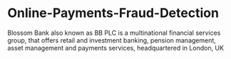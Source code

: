 # Online-Payments-Fraud-Detection
Blossom Bank also known as BB PLC is a multinational financial services group, that offers retail and investment banking, pension management, asset management and payments services, headquartered in London, UK
